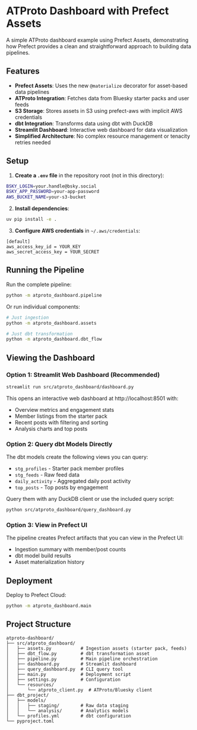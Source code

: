 # ATProto Dashboard with Prefect Assets



A simple ATProto dashboard example using Prefect Assets, demonstrating how Prefect provides a clean and straightforward approach to building data pipelines.

## Features

- **Prefect Assets**: Uses the new `@materialize` decorator for asset-based data pipelines
- **ATProto Integration**: Fetches data from Bluesky starter packs and user feeds  
- **S3 Storage**: Stores assets in S3 using prefect-aws with implicit AWS credentials
- **dbt Integration**: Transforms data using dbt with DuckDB
- **Streamlit Dashboard**: Interactive web dashboard for data visualization
- **Simplified Architecture**: No complex resource management or tenacity retries needed

## Setup

1. **Create a `.env` file** in the repository root (not in this directory):
```bash
BSKY_LOGIN=your.handle@bsky.social
BSKY_APP_PASSWORD=your-app-password
AWS_BUCKET_NAME=your-s3-bucket
```

2. **Install dependencies**:
```bash
uv pip install -e .
```

3. **Configure AWS credentials** in `~/.aws/credentials`:
```
[default]
aws_access_key_id = YOUR_KEY
aws_secret_access_key = YOUR_SECRET
```

## Running the Pipeline

Run the complete pipeline:
```bash
python -m atproto_dashboard.pipeline
```

Or run individual components:
```bash
# Just ingestion
python -m atproto_dashboard.assets

# Just dbt transformation
python -m atproto_dashboard.dbt_flow
```

## Viewing the Dashboard

### Option 1: Streamlit Web Dashboard (Recommended)
```bash
streamlit run src/atproto_dashboard/dashboard.py
```
This opens an interactive web dashboard at http://localhost:8501 with:
- Overview metrics and engagement stats
- Member listings from the starter pack
- Recent posts with filtering and sorting
- Analysis charts and top posts

### Option 2: Query dbt Models Directly
The dbt models create the following views you can query:
- `stg_profiles` - Starter pack member profiles
- `stg_feeds` - Raw feed data
- `daily_activity` - Aggregated daily post activity
- `top_posts` - Top posts by engagement

Query them with any DuckDB client or use the included query script:
```bash
python src/atproto_dashboard/query_dashboard.py
```

### Option 3: View in Prefect UI
The pipeline creates Prefect artifacts that you can view in the Prefect UI:
- Ingestion summary with member/post counts
- dbt model build results
- Asset materialization history

## Deployment

Deploy to Prefect Cloud:
```bash
python -m atproto_dashboard.main
```

## Project Structure

```
atproto-dashboard/
├── src/atproto_dashboard/
│   ├── assets.py           # Ingestion assets (starter pack, feeds)
│   ├── dbt_flow.py         # dbt transformation asset
│   ├── pipeline.py         # Main pipeline orchestration
│   ├── dashboard.py        # Streamlit dashboard
│   ├── query_dashboard.py  # CLI query tool
│   ├── main.py             # Deployment script
│   ├── settings.py         # Configuration
│   └── resources/
│       └── atproto_client.py  # ATProto/Bluesky client
├── dbt_project/
│   ├── models/
│   │   ├── staging/        # Raw data staging
│   │   └── analysis/       # Analytics models
│   └── profiles.yml        # dbt configuration
└── pyproject.toml
```